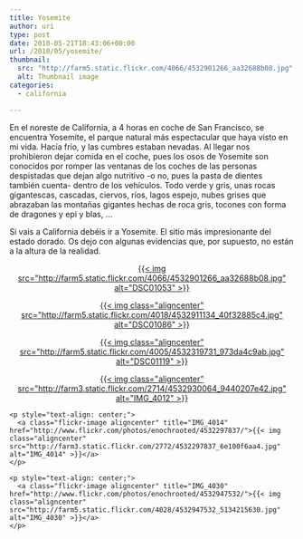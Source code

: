 ```yaml
---
title: Yosemite
author: uri
type: post
date: 2010-05-21T18:43:06+00:00
url: /2010/05/yosemite/
thumbnail:
  src: "http://farm5.static.flickr.com/4066/4532901266_aa32688b08.jpg"
  alt: Thumbnail image
categories:
  - california

---
```

En el noreste de California, a 4 horas en coche de San Francisco, se encuentra Yosemite, el parque natural más espectacular que haya visto en mi vida. Hacía frío, y las cumbres estaban nevadas. Al llegar nos prohibieron dejar comida en el coche, pues los osos de Yosemite son conocidos por romper las ventanas de los coches de las personas despistadas que dejan algo nutritivo -o no, pues la pasta de dientes también cuenta- dentro de los vehículos. Todo verde y gris, unas rocas gigantescas, cascadas, ciervos, ríos, lagos espejo, nubes grises que abrazaban las montañas gigantes hechas de roca gris, tocones con forma de dragones y epi y blas, &#8230;

Si vais a California debéis ir a Yosemite. El sitio más impresionante del estado dorado. Os dejo con algunas evidencias que, por supuesto, no están a la altura de la realidad.

<p style="text-align: center;">
  <a class="flickr-image aligncenter" title="DSC01053" href="http://www.flickr.com/photos/enochrooted/4532901266/">{{< img src="http://farm5.static.flickr.com/4066/4532901266_aa32688b08.jpg" alt="DSC01053" >}}</a>
</p>

<p style="text-align: center;">
  <p style="text-align: center;">
    <a class="flickr-image aligncenter" title="DSC01086" href="http://www.flickr.com/photos/enochrooted/4532911134/">{{< img class="aligncenter" src="http://farm5.static.flickr.com/4018/4532911134_40f32885c4.jpg" alt="DSC01086" >}}</a>
  </p>
  
  <p style="text-align: center;">
    <a class="flickr-image aligncenter" title="DSC01119" href="http://www.flickr.com/photos/enochrooted/4532319731/">{{< img class="aligncenter" src="http://farm5.static.flickr.com/4005/4532319731_973da4c9ab.jpg" alt="DSC01119" >}}</a>
  </p>
  
  <p style="text-align: center;">
    <p style="text-align: center;">
      <a class="flickr-image aligncenter" title="IMG_4012" href="http://www.flickr.com/photos/enochrooted/4532930064/">{{< img class="aligncenter" src="http://farm3.static.flickr.com/2714/4532930064_9440207e42.jpg" alt="IMG_4012" >}}</a>
    </p>
    
    <p style="text-align: center;">
      <a class="flickr-image aligncenter" title="IMG_4014" href="http://www.flickr.com/photos/enochrooted/4532297837/">{{< img class="aligncenter" src="http://farm3.static.flickr.com/2772/4532297837_6e100f6aa4.jpg" alt="IMG_4014" >}}</a>
    </p>
    
    <p style="text-align: center;">
      <a class="flickr-image aligncenter" title="IMG_4030" href="http://www.flickr.com/photos/enochrooted/4532947532/">{{< img class="aligncenter" src="http://farm5.static.flickr.com/4028/4532947532_5134215630.jpg" alt="IMG_4030" >}}</a>
    </p>